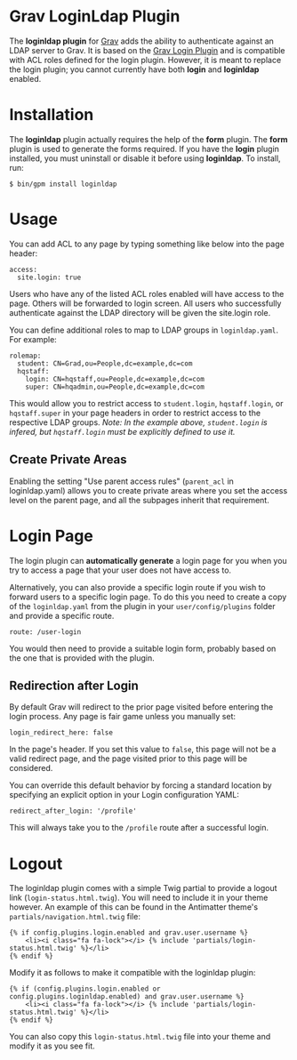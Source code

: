 # Grav LoginLdap Plugin

The **loginldap plugin** for [Grav](http://github.com/getgrav/grav) adds the ability to authenticate against an LDAP server to Grav.  It is based on the [Grav Login Plugin](https://github.com/getgrav/grav-plugin-login) and is compatible with ACL roles defined for the login plugin.  However, it is meant to replace the login plugin; you cannot currently have both **login** and **loginldap** enabled.

# Installation

The **loginldap** plugin actually requires the help of the **form** plugin.  The **form** plugin is used to generate the forms required.  If you have the **login** plugin installed, you must uninstall or disable it before using **loginldap**.  To install, run:

```
$ bin/gpm install loginldap
```


# Usage

You can add ACL to any page by typing something like below into the page header:

```
access:
  site.login: true
```

Users who have any of the listed ACL roles enabled will have access to the page.  Others will be forwarded to login screen.  All users who successfully authenticate against the LDAP directory will be given the site.login role.

You can define additional roles to map to LDAP groups in `loginldap.yaml`.  For example:

```
rolemap:
  student: CN=Grad,ou=People,dc=example,dc=com
  hqstaff:
    login: CN=hqstaff,ou=People,dc=example,dc=com
    super: CN=hqadmin,ou=People,dc=example,dc=com
```

This would allow you to restrict access to `student.login`, `hqstaff.login`, or `hqstaff.super` in your page headers in order to restrict access to the respective LDAP groups.
*Note: In the example above, `student.login` is infered, but `hqstaff.login` must be explicitly defined to use it.*

## Create Private Areas

Enabling the setting "Use parent access rules" (`parent_acl` in loginldap.yaml) allows you to create private areas where you set the access level on the parent page, and all the subpages inherit that requirement.

# Login Page

The login plugin can **automatically generate** a login page for you when you try to access a page that your user does not have access to.

Alternatively, you can also provide a specific login route if you wish to forward users to a specific login page. To do this you need to create a copy of the `loginldap.yaml` from the plugin in your `user/config/plugins` folder and provide a specific route.

```
route: /user-login
```

You would then need to provide a suitable login form, probably based on the one that is provided with the plugin.

## Redirection after Login

By default Grav will redirect to the prior page visited before entering the login process.  Any page is fair game unless you manually set:

```
login_redirect_here: false
```

In the page's header.  If you set this value to `false`, this page will not be a valid redirect page, and the page visited prior to this page will be considered.

You can override this default behavior by forcing a standard location by specifying an explicit option in your Login configuration YAML:

```
redirect_after_login: '/profile'
```

This will always take you to the `/profile` route after a successful login.

# Logout

The loginldap plugin comes with a simple Twig partial to provide a logout link (`login-status.html.twig`).  You will need to include it in your theme however.  An example of this can be found in the Antimatter theme's `partials/navigation.html.twig` file:

```
{% if config.plugins.login.enabled and grav.user.username %}
    <li><i class="fa fa-lock"></i> {% include 'partials/login-status.html.twig' %}</li>
{% endif %}
```

Modify it as follows to make it compatible with the loginldap plugin:

```
{% if (config.plugins.login.enabled or config.plugins.loginldap.enabled) and grav.user.username %}
    <li><i class="fa fa-lock"></i> {% include 'partials/login-status.html.twig' %}</li>
{% endif %}
```

You can also copy this `login-status.html.twig` file into your theme and modify it as you see fit.

